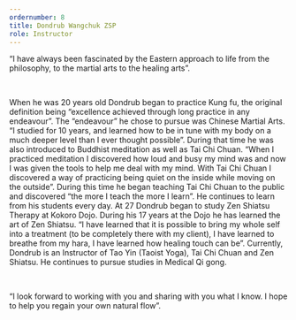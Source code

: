 ```yaml
---
ordernumber: 8
title: Dondrub Wangchuk ZSP
role: Instructor
---
```

“I have always been fascinated by the Eastern approach to life from the philosophy, to the martial arts to the healing arts”.

​

When he was 20 years old Dondrub began to practice Kung fu, the original definition being “excellence achieved through long practice in any endeavour”. The “endeavour” he chose to pursue was Chinese Martial Arts. “I studied for 10 years, and learned how to be in tune with my body on a much deeper level than I ever thought possible”. During that time he was also introduced to Buddhist meditation as well as Tai Chi Chuan. “When I practiced meditation I discovered how loud and busy my mind was and now I was given the tools to help me deal with my mind. With Tai Chi Chuan I discovered a way of practicing being quiet on the inside while moving on the outside”. During this time he began teaching Tai Chi Chuan to the public and discovered “the more I teach the more I learn”. He continues to learn from his students every day. At 27 Dondrub began to study Zen Shiatsu Therapy at Kokoro Dojo. During his 17 years at the Dojo he has learned the art of Zen Shiatsu. “I have learned that it is possible to bring my whole self into a treatment (to be completely there with my client), I have learned to breathe from my hara, I have learned how healing touch can be”. Currently, Dondrub is an Instructor of Tao Yin (Taoist Yoga), Tai Chi Chuan and Zen Shiatsu. He continues to pursue studies in Medical Qi gong.

​

“I look forward to working with you and sharing with you what I know. I hope to help you regain your own natural flow”.